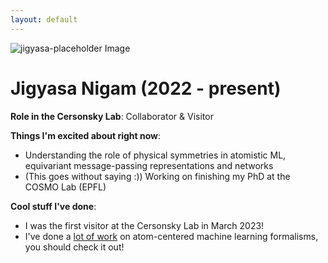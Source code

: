 ```yaml
---
layout: default
---
```


<!-- Replace `example_student` with your name -->
<img src="/website/assets/img/jigyasa_nigam.png" alt="jigyasa-placeholder Image" class="center" style="max-width: 100%">

<!-- Replace `Example Student` with your name and include your start date-->
# **Jigyasa Nigam (2022 - present)**

<!-- Choose your title -- feel free to be professionally silly -->
**Role in the Cersonsky Lab**: Collaborator & Visitor

<!-- Name at least one research topic amongst this list -->
**Things I'm excited about right now**: 
* Understanding the role of physical symmetries in atomistic ML, equivariant message-passing representations and networks   
* (This goes without saying :)) Working on finishing my PhD at the COSMO Lab (EPFL) 

<!-- Ultimately, we'll use this section to
     include papers and talks, and contributions
     But for now put whatever you want -->
**Cool stuff I've done**: 
* I was the first visitor at the Cersonsky Lab in March 2023! 
* I've done a [lot of work](https://scholar.google.com/citations?user=9SQo-l0AAAAJ&hl=en&oi=ao) on atom-centered machine learning formalisms, you should check it out!


<!-- If you have photos you would like to exhibit,
     save them as `/assets/member_images/your_name_photo_#.png`
     and replace example_student below -->

<!-- |      |      |      |
|:----:|:----:|:----:|
|![](/website/assets/img/example_student_1.png) | ![](/website/assets/img/example_student_2.png) | ![](/website/assets/img/example_student_3.png) | -->



